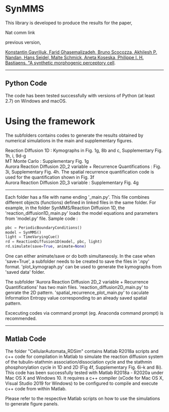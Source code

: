 # SynMMS

This library is developed to produce the results for the paper, 

Nat comm link

previous version,

[Konstantin Gavriljuk, Farid Ghasemalizadeh, Bruno Scocozza, Akhilesh P. Nandan, Hans Seidel, Malte Schmick, Aneta Koseska, Philippe I. H. Bastiaens. "A synthetic morphogenic perceptory cell](https://doi.org/10.1101/481887).

-------------------------
Python Code
-------------------------

The code has been tested successfully with versions of Python (at least 2.7) on Windows and macOS.

Using the framework
===================

The subfolders contains codes to generate the results obtained by numerical simulations in the main and supplementary figures.

Reaction Diffusion 1D : Kymographs in Fig. 1g, 8b and c, Supplementary Fig. 1h, i, 9d-g\
MT Monte Carlo               : Supplementary Fig. 1g \
Aurora Reaction Diffusion 2D_2 variable + Recurrence Quantifications : Fig. 3i, Supplementary Fig. 4h. The spatial recurrence quantification code is used for the quantification shown in Fig. 3f \
Aurora Reaction Diffusion 2D_3 variable                   : Supplementary Fig. 4g

-----------------------------------------------------------

Each folder has a file with name ending '_main.py'. This file combines different objects (functions) defined in linked files in the same folder. For example, in the folder SynMMS/Reaction Diffusion 1D,
the 'reaction_diffusion1D_main.py' loads the model equations and parameters from 'model.py' file. 
Sample code :
```python
pbc = PeriodicBoundaryConditions()
model = SynMMS()
light = TimeVaryingCue()
rd = ReactionDiffusion1D(model, pbc, light)
rd.simulate(save=True, animate=None)
```
One can either animate/save or do both simultaneosly. In the case when 'save=True', a subfolder needs to be created to save the files in '.npy' format.
'plot_kymograph.py' can be used to generate the kymographs from 'saved data' folder.

The subfolder 'Aurora Reaction Diffusion 2D_2 variable + Recurrence Quantifications' has two main files. 'reaction_diffusion2D_main.py' to genrate the 2D pattern.
'spatial_recurrence_plot_main.py' to caculate Information Entropy value corresponding to an already saved spatial pattern. 

Excecuting codes via command prompt (eg. Anaconda command prompt) is recommended.


-------------------------
Matlab Code
-------------------------

The folder "CellularAutomata_RDSim" contains Matlab R2018a scripts and c++ code for compilation in Matlab to simulate the reaction diffusion system of the tubulin-stathmin association/dissociation cycle and the stathmin phosphorylation cycle in 1D and 2D (Fig 4f, Supplementary Fig. 6i-k and 8i). This code has been successfully tested with Matlab R2018a - R2020a under Mac OS X and Windows 10. It requires a c++ compiler (xCode for Mac OS X, Visual Studio 2019 for Windows) to be configured to compile and execute c++ code from within Matlab.

Please refer to the respective Matlab scripts on how to use the simulations to generate figure panels.

